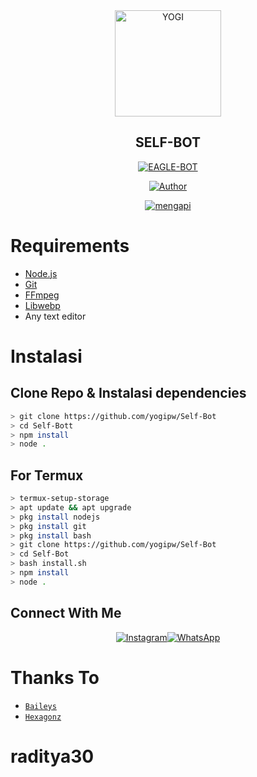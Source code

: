<div align="center">
<img src="https://i.pinimg.com/736x/d5/93/d9/d593d9b5d4908a2c89b5a8a71eefbe4c.jpg" alt="YOGI" width="170" />

## SELF-BOT

</div>

<p align="center">
<a href="##"><img title="EAGLE-BOT" src="https://img.shields.io/static/v1?label=package&message=SELF-BOT&color=blue"></a>
</p>
<p align="center">
  <a href="https://github.com/raditya30"><img title="Author" src="https://img.shields.io/badge/Author-raditya30-blue.svg?style=for-the-badge&logo=github" /></a>
</p>
<p align="center">
<a href="#"><img title="mengapi" src="https://img.shields.io/static/v1?label=FREE&message=SELF-BOT&color=blue"></a>
</p>

# Requirements
* [Node.js](https://nodejs.org/en/)
* [Git](https://git-scm.com/downloads)
* [FFmpeg](https://github.com/BtbN/FFmpeg-Builds/releases/download/autobuild-2020-12-08-13-03/ffmpeg-n4.3.1-26-gca55240b8c-win64-gpl-4.3.zip)
* [Libwebp](https://developers.google.com/speed/webp/download)
* Any text editor

# Instalasi
## Clone Repo & Instalasi dependencies
```bash
> git clone https://github.com/yogipw/Self-Bot
> cd Self-Bott
> npm install
> node .
```
## For Termux
```bash
> termux-setup-storage
> apt update && apt upgrade
> pkg install nodejs
> pkg install git
> pkg install bash
> git clone https://github.com/yogipw/Self-Bot
> cd Self-Bot
> bash install.sh
> npm install
> node .
```


## Connect With Me
<p align="center">
 <a href="https://instagram.com/yogipw"><img alt="Instagram" src="https://img.shields.io/badge/Instagram-E4405F?style=for-the-badge&logo=instagram&logoColor=black"/></a><a href="https://wa.me/+62853535697153"><img alt="WhatsApp" src="https://img.shields.io/badge/WhatsApp-25D366?style=for-the-badge&logo=whatsapp&logoColor=black"/></a>
</p>

# Thanks To
* [`Baileys`](https://github.com/adiwajshing/Baileys)
* [`Hexagonz`](https://github.com/hexagonz)

# raditya30

